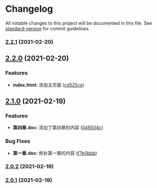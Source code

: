 # Changelog

All notable changes to this project will be documented in this file. See [standard-version](https://github.com/conventional-changelog/standard-version) for commit guidelines.

### [2.2.1](https://github.com/csch961207/limeauto_flutter/compare/v2.2.0...v2.2.1) (2021-02-20)

## [2.2.0](https://github.com/csch961207/limeauto_flutter/compare/v2.1.0...v2.2.0) (2021-02-20)


### Features

* **index.html:** 添加主页面 ([cd525ce](https://github.com/csch961207/limeauto_flutter/commit/cd525ce4935430d3177faf81aa6239f341d574db))

## [2.1.0](https://github.com/csch961207/limeauto_flutter/compare/v2.0.2...v2.1.0) (2021-02-19)


### Features

* **第四章.doc:** 添加了第四章的内容 ([046504c](https://github.com/csch961207/limeauto_flutter/commit/046504cf325b1ba5eeb62171371253d41bcb30d2))


### Bug Fixes

* **第一章.doc:** 修补第一章的内容 ([f7b0bbb](https://github.com/csch961207/limeauto_flutter/commit/f7b0bbbf8d911adcfaa6bab2e04ed389edbfd5f9))

### [2.0.2](https://github.com/csch961207/limeauto_flutter/compare/v2.0.1...v2.0.2) (2021-02-19)

### [2.0.1](https://github.com/csch961207/limeauto_flutter/compare/v1.0.1-0...v2.0.1) (2021-02-19)
